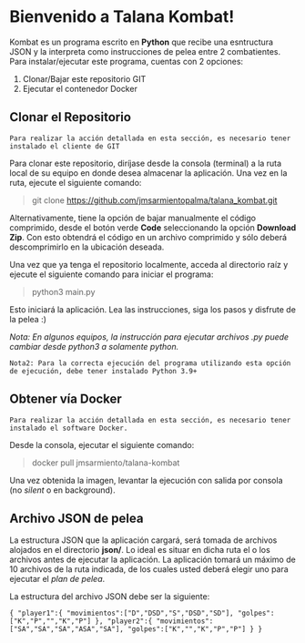 # Bienvenido a Talana Kombat!

Kombat es un programa escrito en **Python** que recibe una esntructura JSON y la interpreta como instrucciones de pelea entre 2 combatientes.
Para instalar/ejecutar este programa, cuentas con 2 opciones:
1. Clonar/Bajar este repositorio GIT
2. Ejecutar el contenedor Docker

## Clonar el Repositorio
`Para realizar la acción detallada en esta sección, es necesario tener instalado el cliente de GIT`

Para clonar este repositorio, diríjase desde la consola (terminal) a la ruta local de su equipo en donde desea almacenar la aplicación.
Una vez en la ruta, ejecute el siguiente comando:

>git clone https://github.com/jmsarmientopalma/talana_kombat.git

Alternativamente, tiene la opción de bajar manualmente el código comprimido, desde el botón verde **Code** seleccionando la opción **Download Zip**. Con esto obtendrá el código en un archivo comprimido y sólo deberá descomprimirlo en la ubicación deseada.

Una vez que ya tenga el repositorio localmente, acceda al directorio raíz y ejecute el siguiente comando para iniciar el programa:

>python3 main.py

Esto iniciará la aplicación. Lea las instrucciones, siga los pasos y disfrute de la pelea :)

*Nota: En algunos equipos, la instrucción para ejecutar archivos .py puede cambiar desde python3 a solamente python.*

`Nota2: Para la correcta ejecución del programa utilizando esta opción de ejecución, debe tener instalado Python 3.9+`

## Obtener vía Docker
`Para realizar la acción detallada en esta sección, es necesario tener instalado el software Docker.`

Desde la consola, ejecutar el siguiente comando:

>docker pull jmsarmiento/talana-kombat

Una vez obtenida la imagen, levantar la ejecución con salida por consola (no *silent* o en background).

## Archivo JSON de pelea
La estructura JSON que la aplicación cargará, será tomada de archivos alojados en el directorio **json/**. Lo ideal es situar en dicha ruta el o los archivos antes de ejecutar la aplicación.
La aplicación tomará un máximo de 10 archivos de la ruta indicada, de los cuales usted deberá elegir uno para ejecutar el *plan de pelea*.

La estructura del archivo JSON debe ser la siguiente:

`{
    "player1":{
        "movimientos":["D","DSD","S","DSD","SD"],
        "golpes":["K","P","","K","P"]
    },
    "player2":{
        "movimientos":["SA","SA","SA","ASA","SA"],
        "golpes":["K","","K","P","P"]
    }
}`